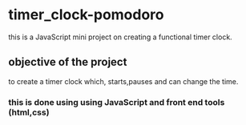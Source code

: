 # timer_clock-pomodoro
this is a JavaScript mini project on creating a functional timer clock.
## objective of the project
to create a timer clock which, starts,pauses and can change the time.
### this is done using using JavaScript and front end tools (html,css)
